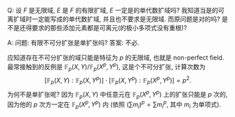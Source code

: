 Q: 设 $F$ 是无限域, $E$ 是 $F$ 的有限扩域, $E$ 一定是的单代数扩域吗?  我知道当是的可离扩域时一定能写成的单代数扩域, 并且也不要求是无限域. 而原问题是对的吗? 是不是还得要求的那些添加元素都是可离元(的极小多项式没有重根)? 

A: 问题: 有限不可分扩张是单扩张吗? 答案: 不必.

应知道存在不可分扩张的域只能是特征为 $p$ 的无限域, 也就是 non-perfect field. 最常接触到的反例是 $\mathbb F_p(X,Y)/\mathbb F_p(X^p,Y^p)$, 这是个不可分扩张, 计算次数为
$$
[\mathbb F_p(X,Y):\mathbb F_p(X,Y^p)]\cdot [\mathbb F_p(X,Y^p):\mathbb F_p(X^p,Y^p)]=p^2.
$$
为何不是单扩张呢? 因为 $\mathbb F_p(X,Y)$ 中任意元在 $\mathbb F_p(X^p,Y^p)$ 上的扩张只能是 $p$ 次的, 因为他的 $p$ 次方一定在 $\mathbb F_p(X^p,Y^p)$ 内 (依照 $(\sum m_i)^p=\sum m_i^p$, 其中 $m_i$ 为单项式).

